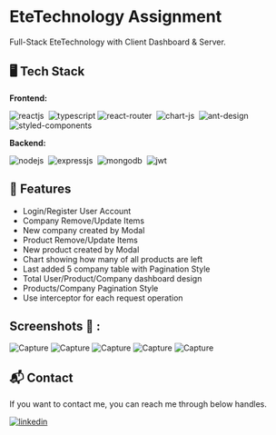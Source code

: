 # EteTechnology Assignment
Full-Stack EteTechnology with Client Dashboard & Server.

## 🖥️ Tech Stack
**Frontend:**

![reactjs](https://img.shields.io/badge/React-20232A?style=for-the-badge&logo=react&logoColor=61DAFB)&nbsp;
![typescript](https://img.shields.io/badge/-TypeScript-blueviolet?style=for-the-badge&logo=typescript)
![react-router](https://img.shields.io/badge/React_Router-CA4245?style=for-the-badge&logo=react-router&logoColor=white)&nbsp;
![chart-js](https://img.shields.io/badge/Chart.js-FF6384?style=for-the-badge&logo=chartdotjs&logoColor=white)&nbsp;
![ant-design](https://img.shields.io/badge/-Ant%20Design-orange?style=for-the-badge&logo=antdesign)
![styled-components](https://img.shields.io/badge/-Styled%20Components-9cf?style=for-the-badge&logo=styled-components)

**Backend:**

![nodejs](https://img.shields.io/badge/Node.js-43853D?style=for-the-badge&logo=node.js&logoColor=white)&nbsp;
![expressjs](https://img.shields.io/badge/Express.js-000000?style=for-the-badge&logo=express&logoColor=white)&nbsp;
![mongodb](https://img.shields.io/badge/MongoDB-4EA94B?style=for-the-badge&logo=mongodb&logoColor=white)&nbsp;
![jwt](	https://img.shields.io/badge/JWT-000000?style=for-the-badge&logo=JSON%20web%20tokens&logoColor=white)&nbsp;

## 🚀 Features
- Login/Register User Account
- Company Remove/Update Items
- New company created by Modal
- Product Remove/Update Items
- New product created by Modal
- Chart showing how many of all products are left
- Last added 5 company table with Pagination Style
- Total User/Product/Company dashboard design
- Products/Company Pagination Style
- Use interceptor for each request operation

## Screenshots 🙈 :
![Capture](https://github.com/elfbrtc/ETETechnology-Assignment/blob/master/client/src/assets/Ekran%20g%C3%B6r%C3%BCnt%C3%BCs%C3%BC%202023-03-20%20032152.png)
![Capture](https://github.com/elfbrtc/ETETechnology-Assignment/blob/master/client/src/assets/Ekran%20g%C3%B6r%C3%BCnt%C3%BCs%C3%BC%202023-03-20%20032311.png)
![Capture](https://github.com/elfbrtc/ETETechnology-Assignment/blob/master/client/src/assets/Ekran%20g%C3%B6r%C3%BCnt%C3%BCs%C3%BC%202023-03-20%20032333.png)
![Capture](https://github.com/elfbrtc/ETETechnology-Assignment/blob/master/client/src/assets/Ekran%20g%C3%B6r%C3%BCnt%C3%BCs%C3%BC%202023-03-20%20032411.png)
![Capture](https://github.com/elfbrtc/ETETechnology-Assignment/blob/master/client/src/assets/Ekran%20g%C3%B6r%C3%BCnt%C3%BCs%C3%BC%202023-03-20%20032429.png)

<h2>📬 Contact</h2>

If you want to contact me, you can reach me through below handles.

[![linkedin](https://img.shields.io/badge/LinkedIn-0077B5?style=for-the-badge&logo=linkedin&logoColor=white)](https://www.linkedin.com/in/elif-barutcu/)
